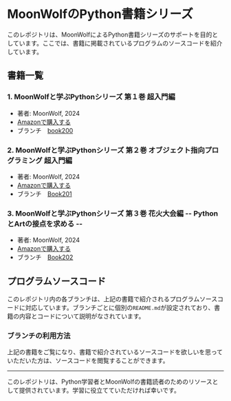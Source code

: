 # MoonWolfのPython書籍シリーズ

このレポジトリは、MoonWolfによるPython書籍シリーズのサポートを目的としています。ここでは、書籍に掲載されているプログラムのソースコードを紹介しています。

## 書籍一覧

### 1. MoonWolfと学ぶPythonシリーズ 第１巻 超入門編
- 著者: MoonWolf, 2024
- [Amazonで購入する](https://www.amazon.co.jp/dp/B0CW1GDTYY)
- ブランチ　[book200](https://github.com/moonwolf001/Python/tree/book200)

### 2. MoonWolfと学ぶPythonシリーズ 第２巻 オブジェクト指向プログラミング 超入門編
- 著者: MoonWolf, 2024
- [Amazonで購入する](https://www.amazon.co.jp/dp/B0CYH1537B)
- ブランチ　[Book201](https://github.com/moonwolf001/Python/tree/book201)

### 3. MoonWolfと学ぶPythonシリーズ 第３巻 花火大会編 -- PythonとArtの接点を求める --
- 著者: MoonWolf, 2024
- [Amazonで購入する](https://www.amazon.co.jp/dp/B0D31Q66HH)
- ブランチ　[Book202](https://github.com/moonwolf001/Python/tree/book202)


## プログラムソースコード
このレポジトリ内の各ブランチは、上記の書籍で紹介されるプログラムソースコードに対応しています。ブランチごとに個別の`README.md`が設定されており、書籍の内容とコードについて説明がなされています。

### ブランチの利用方法
上記の書籍をご覧になり、書籍で紹介されているソースコードを欲しいを思っていただいた方は、ソースコードを閲覧することができます。

---
このレポジトリは、Python学習者とMoonWolfの書籍読者のためのリソースとして提供されています。学習に役立てていただければ幸いです。
